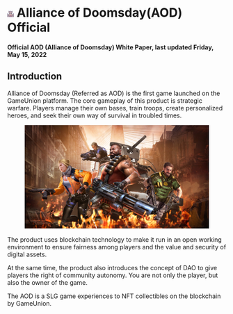 # <img src="./IMG/building.png" width="3%" class="img_l1"> Alliance of Doomsday(AOD) Official
#### Official AOD (Alliance of Doomsday) White Paper, last updated Friday, May 15, 2022
##  Introduction
Alliance of Doomsday (Referred as AOD) is the first game launched on the GameUnion platform. The core gameplay of this product is strategic warfare. Players manage their own bases, train troops, create personalized heroes, and seek their own way of survival in troubled times.

<figure>
  <img
  src="IMG/001.jpg"
  alt="The beautiful MDN logo.">
</figure>

The product uses blockchain technology to make it run in an open working environment to ensure fairness among players and the value and security of digital assets.

At the same time, the product also introduces the concept of DAO to give players the right of community autonomy. You are not only the player, but also the owner of the game.

The AOD is a SLG game experiences to NFT collectibles on the blockchain by GameUnion. 

